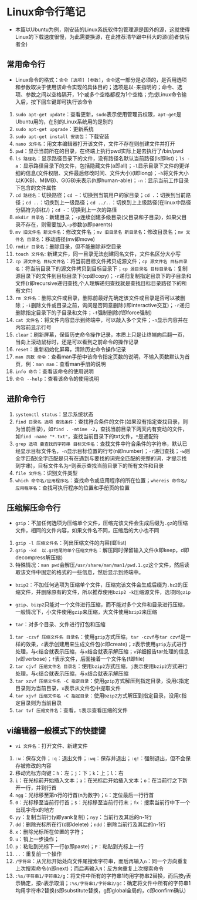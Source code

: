 # Linux命令行笔记

* 本篇以Ubuntu为例，刚安装的Linux系统软件包管理源是国外的源，这就使得Linux的下载速度很慢，为此需要换源，在此推荐清华跟中科大的源(前者快后者全)

## 常用命令行

* Linux命令的格式：`命令 [选项] [参数]`，`命令`这一部分是必须的，是否用选项和参数取决于使用该命令实现的具体目的；选项是以`-`来指明的；命令、选项、参数之间以空格隔开，1个或多个空格都视为1个空格；完成Linux命令输入后，按下回车键即可执行该命令

1. `sudo apt-get update`：查看更新，`sudo`表示使用管理员权限，`apt-get`是Ubuntu用的，在别的Linux系统用的是别的
2. `sudo apt-get upgrade`：更新系统
3. `sudo apt-get install 安装包`：下载安装
4. `nano 文件名`：用文本编辑器打开该文件，文件不存在则创建文件并打开
5. `pwd`：显示当前所在的目录，在终端上执行pwd实际上是去执行了/bin/pwd
6. `ls 路径名`：显示路径目录下的文件，没有路径名默认当前路径(ls即list)；`ls -a`：显示路径目录下的文件，包括隐藏文件(a即all)；`-l`显示目录下文件的更详细的信息(文件权限、文件最后修改时间、文件大小)(l即long)；`-h`将文件大小以K(KB)、M(MB)、G(GB)来表示(h即human-able)；`-n`：显示当前工作目录下包含的文件属性
7. `cd 路径名`：切换路径；`cd ~`：切换到当前用户的家目录；`cd .`：切换到当前路径；`cd ..`：切换到上一级路径；`cd ../..`：切换到上上级路径(在linux中路径分隔符为斜杠/)；`cd -`：切换到上一次的路径
8. `mkdir 目录名`：新建目录；`-p`连续创建多级目录(父目录和子目录)，如果父目录不存在，则需要加入`-p`参数(p即parents)
9.  `mv 旧文件名 新文件名`：修改文件名；`mv 旧目录名 新目录名`：修改目录名；`mv 文件名 目录名`：移动路径(mv即move)
10. `rmdir 目录名`：删除目录，但不能删除非空目录
11. `touch 文件名`: 新建文件，同一目录无法创建同名文件，文件名区分大小写
12. `cp 源文件名 目标文件名`：将当前目标文件拷贝成源文件；`cp 源文件名 目标目录名`：将当前目录下的源文件拷贝到目标目录下；`cp 源目录名 目标目录名`：复制源目录下的文件到目标目录下(cp即copy)；`-r`递归复制指定目录下的子目录和文件(r即recursive递归查找,个人理解递归查找就是查找目标目录路径下的所有文件)
13. `rm 文件名`：删除文件或目录，删除前最好先确定该文件或目录是否可以被删除；`-i`删除文件或目录之前，询问是否同意删除(i即interactive交互)；`-r`递归删除指定目录下的子目录和文件；`-f`强制删除(f即force强制)
14. `cat 文件名`：将文件内容显示到终端中，可以敲入多个文件；`-n`显示内容并在内容前显示行号
15. `clear`：刷新屏幕，保留历史命令操作记录，本质上只是让终端向后翻一页，当向上滚动鼠标时，还是可以看到之前命令的操作记录
16. `reset`：重新初始化屏幕，清除历史命令操作记录
17. `man 页数 命令`：查看man手册中该命令指定页数的说明，不输入页数默认为首页，例：`man man`：查看man手册的说明
18. `info 命令`：查看该命令的使用说明
19. `命令 --help`：查看该命令的使用说明

## 进阶命令行

1. `systemctl status`：显示系统状态
2. `find 目录名 选项 查找条件`：查找符合条件的文件(如果没有指定查找目录，则为当前目录)，如`find . -mtime -2`，查找当前目录下两天内有变动的文件，如`find -name "*.txt"`，查找当前目录下的txt文件，`*`是通配符
3. `grep 选项 要查找的字符串 目标文件名`：查找文件中符合条件的字符串，默认已经显示目标文件名，`-n`显示目标位置的行号(n即number)；`-r`递归查找；`-w`则全字匹配(全字匹配是只有在遇到与要找的词完全匹配的完整的词，才提示找到字串)，目标文件名为`*`则表示查找当前目录下的所有文件和目录
4. `file 文件名`：识别文件类型
5. `which 命令名/应用程序名`：查找命令或应用程序的所在位置；`whereis 命令名/应用程序名`：查找可执行程序的位置和手册页的位置

## 压缩解压命令行

* `gzip`：不加任何选项为压缩单个文件，压缩完该文件会生成后缀为`.gz`的压缩文件，相同的文件内容，如果文件名不同，压缩后的大小也不同
  
1. `gzip -l 压缩文件名`：列出压缩文件的内容(l即list)
2. `gzip -kd  以.gz结尾的单个压缩文件名`：解压同时保留输入文件(k即keep，d即decompress解压缩)
3. 特殊情况：`man pwd`会解压`/usr/share/man/man1/pwd.1.gz`这个文件，然后读取该文件中固定的格式的一些信息，然后显示到终端中。

* `bzip2`：不加任何选项为压缩单个文件，压缩完该文件会生成后缀为`.bz2`的压缩文件，并删除原有的文件，所以推荐使用`bzip2 -k`压缩源文件，选项同`gzip`

* `gzip`、`bizp2`只能对一个文件进行压缩，而不能对多个文件和目录进行压缩，一般情况下，小文件使用`gzip`来压缩，大文件使用`bzip2`来压缩

* `tar`：对多个目录、文件进行打包和压缩

1. `tar -czvf 压缩文件名 目录名`：使用`gzip`方式压缩，`tar -czvf`与`tar czvf`是一样的效果，`c`表示创建用来生成文件包(c即create)；`z`表示使用`gzip`方式进行处理，与`c`结合就表示压缩，与`x`结合就表示解压缩；`v`详细报告tar处理的信息(v即verbose)；`f`表示文件，后面接着一个文件名(f即file)
2. `tar cjvf 压缩文件名 目录名`：使用`bzip2`方式压缩，`j`表示使用`bzip2`方式进行处理，与`c`结合就表示压缩，与`x`结合就表示解压缩
3. `tar xzvf 压缩文件名 -C 指定目录`：使用`gzip`方式解压到指定目录，没用`C`指定目录则为当前目录，`x`表示从文件包中提取文件
4. `tar xjvf 压缩文件名 -C 指定目录`：使用`bzip2`方式解压到指定目录，没用`C`指定目录则为当前目录
5. `tar tvf 压缩文件名`：查看，`t`表示查看压缩的文件

## vi编辑器一般模式下的快捷键

* `vi 文件名`：打开文件、新建文件

1. `:w`：保存文件；`:q`：退出文件；`:wq`：保存并退出；`:q!`：强制退出，但不会保存被修改的内容
2. 移动光标方向键：`h`：左；`j`：下；`k`：上；`l`：右
3. `i`：在光标前开始插入文本；`a`：在光标后开始插入文本；`o`：在当前行之下新开一行，并到行首
4. `ngg`：光标移至第n行的行首(n为数字)；`G`：定位最后一行行首
5. `0`：光标移至当前行行首；`$`：光标移至当前行行末；`fx`：搜索当前行中下一个出现字母x的地方
6. `yy`：复制当前行(y即yank复制)；`nyy`：当前行及其后的n-1行
7. `dd`：删除光标所在行(d即delete)；`ndd`：删除当前行及其后的n-1行
8. `x`：删除光标所在位置的字符；
9. `u`：销上一步操作；
10. `p`：粘贴到光标下一行(p即paste)；`P`：粘贴到光标上一行
11. `..`：重复前一个操作
12. `/字符串`：从光标开始处向文件尾搜索字符串，而后再输入`n`：同一个方向重复上次搜索命令(n即next)；而后再输入`N`：反方向重复上次搜索命令
13. `:%s/字符串1/字符串2/g`：将文件中所有的字符串1均用字符串2替换，而后按`y`表示确定，按`n`表示取消；`:%s/字符串1/字符串2/gc`：确定将文件中所有的字符串1均用字符串2替换(s即substitute替换，g即global全局的，c即confirm确认)